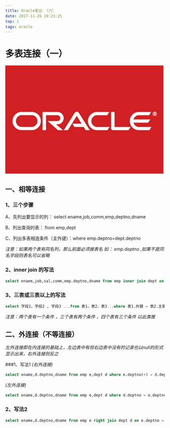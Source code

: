 ```yaml
---
title: Oracle笔记 （六）
date: 2017-11-26 19:23:25
top: 1
tags: oracle
---
```

# 多表连接（一）
![](https://github.com/No-Sky/storage/raw/master/images/Logo/OracleLogo1.jpg)

 <!-- more -->

## 一、相等连接

### 1、三个步骤

A、先列出要显示的列： select ename,job,comm,emp,deptno,dname

B、列出查询的表： from emp,dept

C、列出多表相连条件（主外键）：where emp.deptno=dept.deptno

*注意：如果两个表有同名列，那么前面必须接表名 如： emp.deptno ,如果不是同名字段则表名可以省略*

### 2、inner join 的写法
```SQL
select enaem,job,sal,comm,emp.deptno,dname from emp inner join dept on emp.deptno = dept.deptno;
```
### 3、三表或三表以上的写法
```SQL
select 字段1，字段2 , 字段3 ...from 表1，表2，表3...where 表1.外键 = 表2.主键  and 表1.外键 = 表3.主键 and ...
```
*注意：两个表有一个条件 ，三个表有两个条件 ，四个表有三个条件 以此类推*

## 二、外连接（不等连接）

*左外连接即在内连接的基础上，左边表中有但右边表中没有的记录也以null的形式显示出来，右外连接则反之*

###1、写法1
*(右外连接)*  
```SQL
select ename,d.deptno,dname from emp e,dept d where e.deptno(+) = d.deptno
```
*(左外连接)* 
```SQL
select ename,d.deptno,dname from emp e,dept d where d.deptno = e.deptno(+)    
```
### 2、写法2 
```SQL
select ename,d.deptno,dname from emp e right join dept d on e.deptno = d.deptno  
```